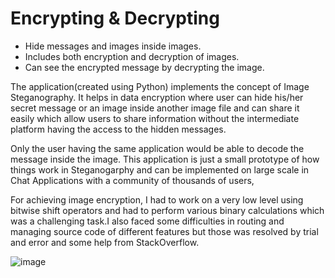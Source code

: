 # Encrypting & Decrypting 

- Hide messages and images inside images.
- Includes both encryption and decryption of images.
- Can see the encrypted message by decrypting the image.

The application(created using Python) implements the concept of Image Steganography. It helps in data encryption where user can hide his/her secret message or an image inside another image file and can share it easily which allow users to share information without the intermediate platform having the access to the hidden messages. 


Only the user having the same application would be able to decode the message inside the image. This application is just a small prototype of how things work in Steganogarphy and can be implemented on large scale in Chat Applications with a community of thousands of users,

For achieving image encryption, I had to work on a very low level using bitwise shift operators and had to perform various binary calculations which was a challenging task.I also faced some difficulties in routing and managing source code of different features but those was resolved by trial and error and some help from StackOverflow.


![image](https://user-images.githubusercontent.com/88529671/218455894-cfa72ae1-8dbe-4d03-a5b9-34c0377e53da.png)
